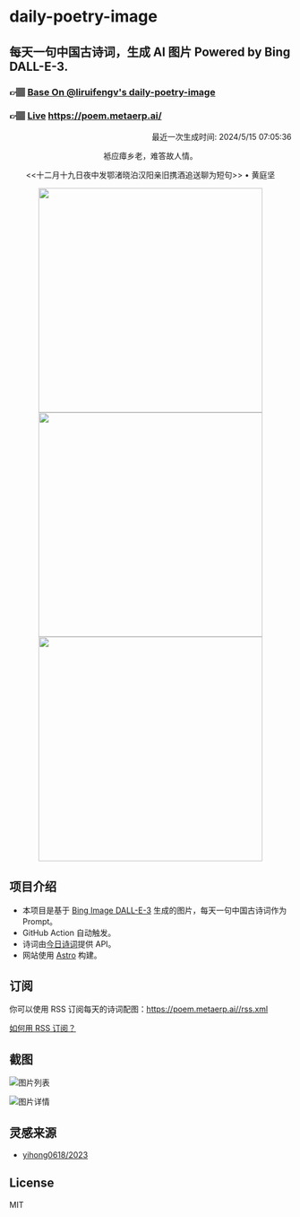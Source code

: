 
# daily-poetry-image

## 每天一句中国古诗词，生成 AI 图片 Powered by Bing DALL-E-3.

### 👉🏽 [Base On @liruifengv's daily-poetry-image](https://github.com/liruifengv/daily-poetry-image)

### 👉🏽 [Live](https://poem.metaerp.ai/) https://poem.metaerp.ai/

<p align="right">
  最近一次生成时间: 2024/5/15 07:05:36
</p>
<p align="center">
袛应瘴乡老，难答故人情。
</p>
<p align="center">
<<十二月十九日夜中发鄂渚晓泊汉阳亲旧携酒追送聊为短句>> • 黄庭坚
</p>
<p align="center">
<img src="https://tse1.mm.bing.net/th/id/OIG3.MMmCCiBi6x.88bnnK.tN" height="400" width="400" />
<img src="https://tse4.mm.bing.net/th/id/OIG3.Ju_55ikIr84NnGCPS2Ij" height="400" width="400" />
<img src="https://tse3.mm.bing.net/th/id/OIG3.W_rBDAIqcpoQanC3cz.z" height="400" width="400" />
</p>

## 项目介绍

-   本项目是基于 [Bing Image DALL-E-3](https://www.bing.com/images/create) 生成的图片，每天一句中国古诗词作为 Prompt。
-   GitHub Action 自动触发。
-   诗词由[今日诗词](https://www.jinrishici.com/)提供 API。
-   网站使用 [Astro](https://astro.build) 构建。

## 订阅

你可以使用 RSS 订阅每天的诗词配图：https://poem.metaerp.ai//rss.xml

[如何用 RSS 订阅？](https://zhuanlan.zhihu.com/p/55026716)

## 截图

![图片列表](./screenshots/01.png)

![图片详情](./screenshots/02.png)

## 灵感来源

-   [yihong0618/2023](https://github.com/yihong0618/2023)

## License

MIT
